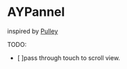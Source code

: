# AYPannel

inspired by [Pulley](https://github.com/52inc/Pulley)


TODO:
- [ ]pass through touch to scroll view.
